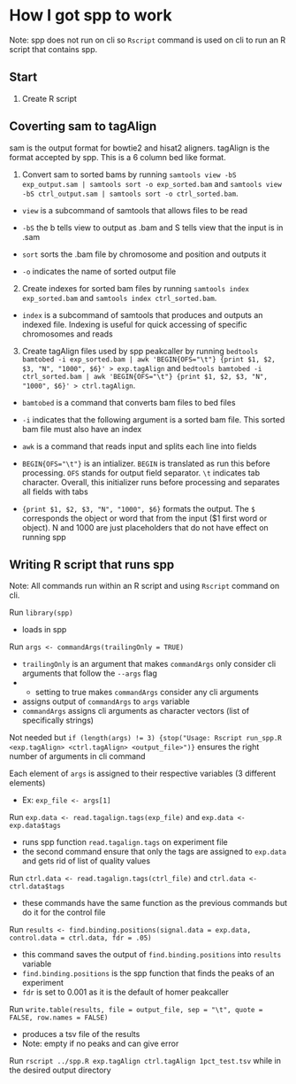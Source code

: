 # How I got spp to work
Note: spp does not run on cli so `Rscript` command is used on cli to run an R script that contains spp.

## Start
1) Create R script

## Coverting sam to tagAlign
sam is the output format for bowtie2 and hisat2 aligners. tagAlign is the format accepted by spp. This is a 6 column bed like format.

1) Convert sam to sorted bams by running `samtools view -bS exp_output.sam | samtools sort -o exp_sorted.bam` and `samtools view -bS ctrl_output.sam | samtools sort -o ctrl_sorted.bam`.

- `view` is a subcommand of samtools that allows files to be read
- `-bS` the b tells view to output as .bam and S tells view that the input is in .sam

- `sort` sorts the .bam file by chromosome and position and outputs it
- `-o` indicates the name of sorted output file


2) Create indexes for sorted bam files by running `samtools index exp_sorted.bam` and `samtools index ctrl_sorted.bam`.

- `index` is a subcommand of samtools that produces and outputs an indexed file. Indexing is useful for quick accessing of specific chromosomes and reads


3) Create tagAlign files used by spp peakcaller by running `bedtools bamtobed -i exp_sorted.bam | awk 'BEGIN{OFS="\t"} {print $1, $2, $3, "N", "1000", $6}' > exp.tagAlign` and `bedtools bamtobed -i ctrl_sorted.bam | awk 'BEGIN{OFS="\t"} {print $1, $2, $3, "N", "1000", $6}' > ctrl.tagAlign`.

- `bamtobed` is a command that converts bam files to bed files
- `-i` indicates that the following argument is a sorted bam file. This sorted bam file must also have an index

- `awk` is a command that reads input and splits each line into fields
- `BEGIN{OFS="\t"}` is an intializer. `BEGIN` is translated as run this before processing. `OFS` stands for output field separator. `\t` indicates tab character. Overall, this initializer runs before processing and separates all fields with tabs
- `{print $1, $2, $3, "N", "1000", $6}` formats the output. The `$` corresponds the object or word that from the input ($1 first word or object). N and 1000 are just placeholders that do not have effect on running spp

## Writing R script that runs spp
Note: All commands run within an R script and using `Rscript` command on cli.

Run `library(spp)`
- loads in spp

Run `args <- commandArgs(trailingOnly = TRUE)`
- `trailingOnly` is an argument that makes `commandArgs` only consider cli arguments that follow the `--args` flag
- - setting to true makes `commandArgs` consider any cli arguments
- assigns output of `commandArgs` to `args` variable
- `commandArgs` assigns cli arguments as character vectors (list of specifically strings)

Not needed but `if (length(args) != 3) {stop("Usage: Rscript run_spp.R <exp.tagAlign> <ctrl.tagAlign> <output_file>")}` ensures the right number of arguments in cli command

Each element of `args` is assigned to their respective variables (3 different elements)
- Ex: `exp_file <- args[1]`

Run `exp.data <- read.tagalign.tags(exp_file)` and `exp.data <- exp.data$tags`
- runs spp function `read.tagalign.tags` on experiment file
- the second command ensure that only the tags are assigned to `exp.data` and gets rid of list of quality values

Run `ctrl.data <- read.tagalign.tags(ctrl_file)` and `ctrl.data <- ctrl.data$tags`
- these commands have the same function as the previous commands but do it for the control file

Run `results <- find.binding.positions(signal.data = exp.data, control.data = ctrl.data, fdr = .05)`
- this command saves the output of `find.binding.positions` into `results` variable
- `find.binding.positions` is the spp function that finds the peaks of an experiment
- `fdr` is set to 0.001 as it is the default of homer peakcaller

Run `write.table(results, file = output_file, sep = "\t", quote = FALSE, row.names = FALSE)`
- produces a tsv file of the results
- Note: empty if no peaks and can give error

Run `rscript ../spp.R exp.tagAlign ctrl.tagAlign 1pct_test.tsv` while in the desired output directory